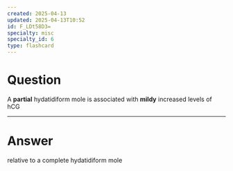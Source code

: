 ```yaml
---
created: 2025-04-13
updated: 2025-04-13T10:52
id: F_LDt58D3=
specialty: misc
specialty_id: 6
type: flashcard
---
```


# Question
A **partial** hydatidiform mole is associated with **mildy** increased levels of hCG

---

# Answer
relative to a complete hydatidiform mole